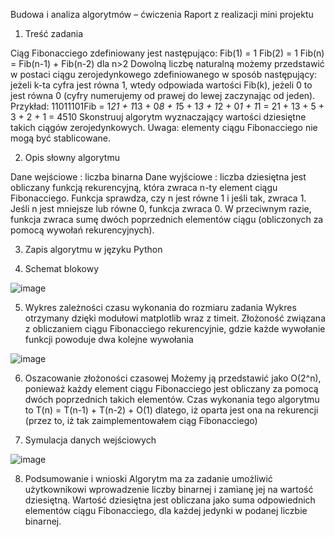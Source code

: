 Budowa i analiza algorytmów – ćwiczenia Raport z realizacji mini projektu 
 
1. Treść zadania 

Ciąg Fibonacciego zdefiniowany jest następująco: 
Fib(1) = 1 
Fib(2) = 1 
Fib(n) = Fib(n-1) + Fib(n-2) dla n>2 
Dowolną liczbę naturalną możemy przedstawić w postaci ciągu zerojedynkowego zdefiniowanego w sposób następujący: jeżeli k-ta cyfra jest równa 1, wtedy odpowiada wartości Fib(k),
jeżeli 0 to jest równa 0 (cyfry numerujemy od prawej do lewej zaczynając od jeden). 
Przykład: 
11011101Fib = 1*21 + 1*13 + 0*8 + 1*5 + 1*3 + 1*2 + 0*1 + 1*1 
= 21 + 13 + 5 + 3 + 2 + 1 
= 4510 
Skonstruuj algorytm wyznaczający wartości dziesiętne takich ciągów zerojedynkowych. Uwaga: 
elementy ciągu Fibonacciego nie mogą być stablicowane.


2. Opis słowny algorytmu 

Dane wejściowe : liczba binarna Dane wyjściowe : liczba dziesiętna 
jest obliczany funkcją rekurencyjną, która zwraca n-ty element ciągu Fibonacciego. Funkcja sprawdza, 
czy n jest równe 1 i jeśli tak, zwraca 1. Jeśli n jest mniejsze lub równe 0, funkcja zwraca 0. W przeciwnym razie, funkcja zwraca sumę dwóch poprzednich elementów ciągu (obliczonych za pomocą wywołań rekurencyjnych). 

 
3. Zapis algorytmu w języku Python 


4.	Schemat blokowy  
 
![image](https://github.com/Semat77/Analiza_Algorytmu-Fibbonacci_bin/assets/100786337/65550669-8158-45ce-8932-9d0dfd8fb57a)

  
5.	Wykres zależności czasu wykonania do rozmiaru zadania 
Wykres otrzymany dzięki modułowi matplotlib wraz z timeit. Złożoność związana z obliczaniem ciągu Fibonacciego rekurencyjnie, gdzie każde wywołanie funkcji powoduje dwa kolejne wywołania 
  
 ![image](https://github.com/Semat77/Analiza_Algorytmu-Fibbonacci_bin/assets/100786337/f76013dd-844f-4355-a31d-4c6406925d08)

 
6. Oszacowanie złożoności czasowej 
Możemy ją przedstawić jako O(2^n), ponieważ każdy element ciągu Fibonacciego jest obliczany za pomocą dwóch poprzednich takich elementów.
Czas wykonania tego algorytmu to T(n) = T(n-1) + T(n-2) + O(1) dlatego, iż oparta jest ona na rekurencji (przez to, iż tak zaimplementowałem ciąg Fibonacciego) 
 
 
7. Symulacja danych wejściowych 

![image](https://github.com/Semat77/Analiza_Algorytmu-Fibbonacci_bin/assets/100786337/ee4a986c-f098-4819-a3aa-6b6ccce07b06)

 
8. Podsumowanie i wnioski 
Algorytm ma za zadanie umożliwić użytkownikowi wprowadzenie liczby binarnej i zamianę jej na wartość dziesiętną.
Wartość dziesiętna jest obliczana jako suma odpowiednich elementów ciągu Fibonacciego, dla każdej jedynki w podanej liczbie binarnej. 
